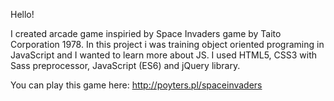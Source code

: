 Hello!

I created arcade game inspiried by Space Invaders game by Taito Corporation 1978. In this project i was training object oriented programing in JavaScript and I wanted to learn more about JS. I used HTML5, CSS3 with Sass preprocessor, JavaScript (ES6) and jQuery library.

You can play this game here: http://poyters.pl/spaceinvaders
